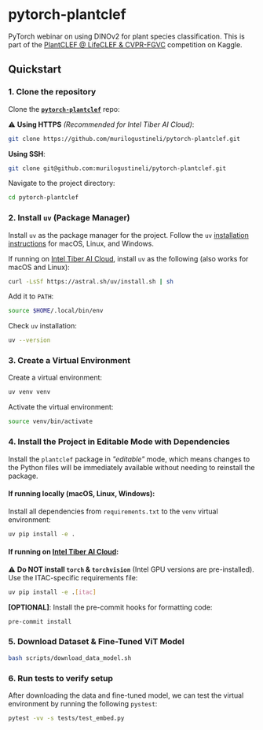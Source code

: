 # pytorch-plantclef

PyTorch webinar on using DINOv2 for plant species classification.
This is part of the [PlantCLEF @ LifeCLEF & CVPR-FGVC](https://www.kaggle.com/competitions/plantclef-2025) competition on Kaggle.

## Quickstart

### 1. Clone the repository

Clone the [**`pytorch-plantclef`**](https://github.com/murilogustineli/pytorch-plantclef) repo:

⚠️ **Using HTTPS** _(Recommended for Intel Tiber AI Cloud)_:

```bash
git clone https://github.com/murilogustineli/pytorch-plantclef.git
```

**Using SSH**:

```bash
git clone git@github.com:murilogustineli/pytorch-plantclef.git
```

Navigate to the project directory:

```bash
cd pytorch-plantclef
```

### 2. Install `uv` (Package Manager)

Install `uv` as the package manager for the project. Follow the `uv` [installation instructions](https://docs.astral.sh/uv/getting-started/installation/) for macOS, Linux, and Windows.

If running on [Intel Tiber AI Cloud](https://ai.cloud.intel.com/), install `uv` as the following (also works for macOS and Linux):

```bash
curl -LsSf https://astral.sh/uv/install.sh | sh
```

Add it to `PATH`:

```bash
source $HOME/.local/bin/env
```

Check `uv` installation:

```bash
uv --version
```

### 3. Create a Virtual Environment

Create a virtual environment:

```bash
uv venv venv
```

Activate the virtual environment:

```bash
source venv/bin/activate
```

### 4. Install the Project in Editable Mode with Dependencies

Install the `plantclef` package in _"editable"_ mode, which means changes to the Python files will be immediately available without needing to reinstall the package.

#### If running locally (macOS, Linux, Windows):

Install all dependencies from `requirements.txt` to the `venv` virtual environment:

```bash
uv pip install -e .
```

#### If running on [Intel Tiber AI Cloud](https://ai.cloud.intel.com/):

⚠️ **Do NOT install `torch` & `torchvision`** (Intel GPU versions are pre-installed).
Use the ITAC-specific requirements file:

```bash
uv pip install -e .[itac]
```

**[OPTIONAL]**: Install the pre-commit hooks for formatting code:

```bash
pre-commit install
```

### 5. Download Dataset & Fine-Tuned ViT Model

```bash
bash scripts/download_data_model.sh
```

### 6. Run tests to verify setup

After downloading the data and fine-tuned model, we can test the virtual environment by running the following `pystest`:

```bash
pytest -vv -s tests/test_embed.py
```
